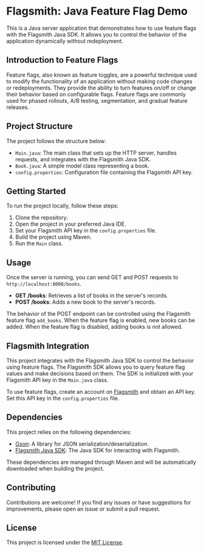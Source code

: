 # Flagsmith: Java Feature Flag Demo

This is a Java server application that demonstrates how to use feature flags with the Flagsmith Java SDK. It allows you to control the behavior of the application dynamically without redeployment.

## Introduction to Feature Flags

Feature flags, also known as feature toggles, are a powerful technique used to modify the functionality of an application without making code changes or redeployments. They provide the ability to turn features on/off or change their behavior based on configurable flags. Feature flags are commonly used for phased rollouts, A/B testing, segmentation, and gradual feature releases.

## Project Structure

The project follows the structure below:


- `Main.java`: The main class that sets up the HTTP server, handles requests, and integrates with the Flagsmith Java SDK.
- `Book.java`: A simple model class representing a book.
- `config.properties`: Configuration file containing the Flagsmith API key.

## Getting Started

To run the project locally, follow these steps:

1. Clone the repository.
2. Open the project in your preferred Java IDE.
3. Set your Flagsmith API key in the `config.properties` file.
4. Build the project using Maven.
5. Run the `Main` class.

## Usage

Once the server is running, you can send GET and POST requests to `http://localhost:8000/books`.

- **GET /books**: Retrieves a list of books in the server's records.
- **POST /books**: Adds a new book to the server's records.

The behavior of the POST endpoint can be controlled using the Flagsmith feature flag `add_books`. When the feature flag is enabled, new books can be added. When the feature flag is disabled, adding books is not allowed.

## Flagsmith Integration

This project integrates with the Flagsmith Java SDK to control the behavior using feature flags. The Flagsmith SDK allows you to query feature flag values and make decisions based on them. The SDK is initialized with your Flagsmith API key in the `Main.java` class.

To use feature flags, create an account on [Flagsmith](https://flagsmith.com/) and obtain an API key. Set this API key in the `config.properties` file.

## Dependencies

This project relies on the following dependencies:

- [Gson](https://github.com/google/gson): A library for JSON serialization/deserialization.
- [Flagsmith Java SDK](https://github.com/flagsmith/flagsmith-java-client): The Java SDK for interacting with Flagsmith.

These dependencies are managed through Maven and will be automatically downloaded when building the project.

## Contributing

Contributions are welcome! If you find any issues or have suggestions for improvements, please open an issue or submit a pull request.

## License

This project is licensed under the [MIT License](LICENSE).

